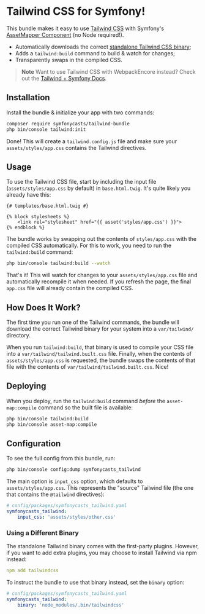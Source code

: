 # Tailwind CSS for Symfony!

This bundle makes it easy to use [Tailwind CSS](https://tailwindcss.com/) with
Symfony's [AssetMapper Component](https://symfony.com/doc/current/frontend/asset_mapper.html)
(no Node required!).

* Automatically downloads the correct [standalone Tailwind CSS binary](https://tailwindcss.com/blog/standalone-cli);
* Adds a `tailwind:build` command to build & watch for changes;
* Transparently swaps in the compiled CSS.

> **Note**
> Want to use Tailwind CSS with WebpackEncore instead? Check out
> the [Tailwind + Symfony Docs](https://tailwindcss.com/docs/guides/symfony).

## Installation

Install the bundle & initialize your app with two commands:

```bash
composer require symfonycasts/tailwind-bundle
php bin/console tailwind:init
```

Done! This will create a ``tailwind.config.js`` file and make sure your
``assets/styles/app.css`` contains the Tailwind directives.

## Usage

To use the Tailwind CSS file, start by including the input file
(`assets/styles/app.css` by default) in `base.html.twig`. It's quite likely
you already have this:

```twig
{# templates/base.html.twig #}

{% block stylesheets %}
    <link rel="stylesheet" href="{{ asset('styles/app.css') }}">
{% endblock %}
```

The bundle works by swapping out the contents of `styles/app.css` with the
compiled CSS automatically. For this to work, you need to run the `tailwind:build`
command:

```bash
php bin/console tailwind:build --watch
```

That's it! This will watch for changes to your `assets/styles/app.css` file
and automatically recompile it when needed. If you refresh the page, the
final `app.css` file will already contain the compiled CSS.

## How Does It Work?

The first time you run one of the Tailwind commands, the bundle will
download the correct Tailwind binary for your system into a `var/tailwind/`
directory.

When you run `tailwind:build`, that binary is used to compile
your CSS file into a `var/tailwind/tailwind.built.css` file. Finally,
when the contents of `assets/styles/app.css` is requested, the bundle
swaps the contents of that file with the contents of `var/tailwind/tailwind.built.css`.
Nice!

## Deploying

When you deploy, run the `tailwind:build` command *before* the `asset-map:compile`
command so the built file is available:

```bash
php bin/console tailwind:build
php bin/console asset-map:compile
```

## Configuration

To see the full config from this bundle, run:

```bash
php bin/console config:dump symfonycasts_tailwind
```

The main option is `input_css` option, which defaults to `assets/styles/app.css`.
This represents the "source" Tailwind file (the one that contains the `@tailwind`
directives):

```yml
# config/packages/symfonycasts_tailwind.yaml
symfonycasts_tailwind:
    input_css: 'assets/styles/other.css'
```

### Using a Different Binary

The standalone Tailwind binary comes with the first-party plugins. However,
if you want to add extra plugins, you may choose to install Tailwind via
npm instead:

```yml
npm add tailwindcss
```

To instruct the bundle to use that binary instead, set the `binary` option:

```yml
# config/packages/symfonycasts_tailwind.yaml
symfonycasts_tailwind:
    binary: 'node_modules/.bin/tailwindcss'
```

